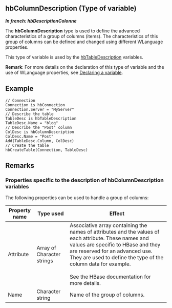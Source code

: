 
## hbColumnDescription (Type of variable)

***In french: hbDescriptionColonne***
				



<a name="XUse"></a>
<a name="Use"></a>
<a name="description"></a>
The **hbColumnDescription** type is used to define the advanced characteristics of a group of columns (items). The characteristics of this group of columns can be defined and changed using different WLanguage properties. 

This type of variable is used by the [hbTableDescription](../WDLang4/1000021688.md) variables. 

**Remark**: For more details on the declaration of this type of variable and the use of WLanguage properties, see [Declaring a variable](../Motscles/1514032.md).
<a name="Example1"></a>
<a name="sample_code"></a>

## Example


```wl
// Connection
Connection is hbConnection
Connection.Server = "MyServer"
// Describe the table
TableDesc is hbTableDescription
TableDesc.Name = "blog"
// Describe the "Post" column
ColDesc is hbColumnDescription
ColDesc.Name = "Post"
Add(TableDesc.Column, ColDesc)
// Create the table
hbCreateTable(Connection, TableDesc)
```





<a name="NOTE0"></a>

## Remarks
<a name="NOTE0_1"></a>


### Properties specific to the description of hbColumnDescription variables
<a name="properties_specific_the_description_hbcolumndescription_variables_ELTPARAGRAPHE000034"></a>

The following properties can be used to handle a group of columns:

| Property name | Type used | Effect |
| --- | --- | --- |
| Attribute | Array of Character strings | Associative array containing the names of attributes and the values of each attribute. These names and values are specific to HBase and they are reserved for an advanced use. They are used to define the type of the column data for example.<br><br>See the HBase documentation for more details. |
| Name | Character string | Name of the group of columns. |




